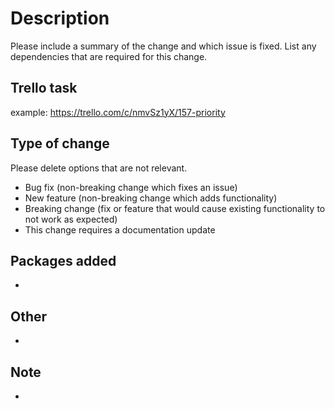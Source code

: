 # Description

Please include a summary of the change and which issue is fixed. List any dependencies that are required for this change.

## Trello task

example: https://trello.com/c/nmvSz1yX/157-priority

## Type of change

Please delete options that are not relevant.

- Bug fix (non-breaking change which fixes an issue)
- New feature (non-breaking change which adds functionality)
- Breaking change (fix or feature that would cause existing functionality to not work as expected)
- This change requires a documentation update

## Packages added

- 

## Other

- 

## Note

- 
